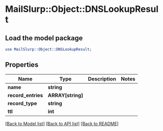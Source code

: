# MailSlurp::Object::DNSLookupResult

## Load the model package
```perl
use MailSlurp::Object::DNSLookupResult;
```

## Properties
Name | Type | Description | Notes
------------ | ------------- | ------------- | -------------
**name** | **string** |  | 
**record_entries** | **ARRAY[string]** |  | 
**record_type** | **string** |  | 
**ttl** | **int** |  | 

[[Back to Model list]](../README#documentation-for-models) [[Back to API list]](../README#documentation-for-api-endpoints) [[Back to README]](../README)


